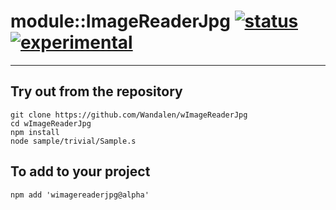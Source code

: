 
# module::ImageReaderJpg  [![status](https://github.com/Wandalen/wImageReaderJpg/workflows/publish/badge.svg)](https://github.com/Wandalen/wImageReaderJpg/actions?query=workflow%3Apublish) [![experimental](https://img.shields.io/badge/stability-experimental-orange.svg)](https://github.com/emersion/stability-badges#experimental)

___

## Try out from the repository
```
git clone https://github.com/Wandalen/wImageReaderJpg
cd wImageReaderJpg
npm install
node sample/trivial/Sample.s
```

## To add to your project
```
npm add 'wimagereaderjpg@alpha'
```




